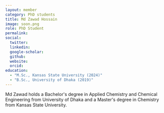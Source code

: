 ```yaml
---
layout: member
category: PhD students
title: Md Zawad Hossain
image: soon.png
role: PhD Student
permalink: 
social:
  twitter:
  linkedin: 
  google-scholar: 
  github:
  website:
  orcid:
education:
  - "M.Sc., Kansas State University (2024)"
  - "B.Sc., University of Dhaka (2019)"
---
```


Md Zawad holds a Bachelor's degree in Applied Chemistry and Chemical Engineering from University of Dhaka and a Master's degree in Chemistry from Kansas State University.